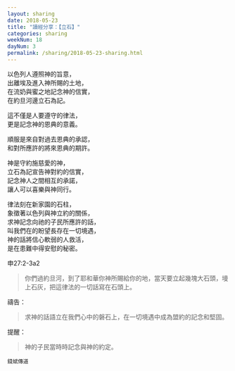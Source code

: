 ```yaml
---
layout: sharing
date: 2018-05-23
title: "讀經分享：【立石】"
categories: sharing
weekNum: 18
dayNum: 3
permalink: /sharing/2018-05-23-sharing.html
---
```


以色列人遵照神的旨意，  
出離埃及進入神所賜的土地，  
在流奶與蜜之地記念神的信實，  
在約旦河邊立石為記。  

這不僅是人要遵守的律法，  
更是記念神的恩典的意義。  

順服是來自對過去恩典的承認，  
和對所應許的將來恩典的期許。  

神是守約施慈愛的神，  
立石為記宣告神對約的信實，  
記念神人之間相互的承諾，  
讓人可以喜樂與神同行。  

律法刻在新家園的石柱，  
象徵著以色列與神立約的關係，  
求神記念向祂的子民所應許的話，  
叫我們在的盼望長存在一切境遇，  
神的話將信心軟弱的人救活，  
是在患難中得安慰的秘密。  

申27:2-3a2
>你們過約旦河，到了耶和華你神所賜給你的地，當天要立起幾塊大石頭，墁上石灰，把這律法的一切話寫在石頭上。

禱告：
>求神的話語立在我們心中的磐石上，在一切境遇中成為盟約的記念和堅固。

提醒：
>神的子民當時時記念與神的約定。

`錢斌傳道`
